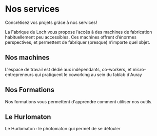 

# Nos services
Concrétisez vos projets grâce à nos services!

La Fabrique du Loch vous propose l’accès à des machines de fabrication habituellement peu accessibles.
Ces machines offrent d’énormes perspectives, et permettent de fabriquer (presque) n’importe quel objet.

## Nos machines
L'espace de travail est dédié aux indépendants, co-workers, et micro-entrepreneurs qui pratiquent le coworking au sein du fablab d'Auray

## Nos Formations
Nos formations vous permettent d'apprendre comment utiliser nos outils.

## Le Hurlomaton
Le Hurlomaton : le photomaton qui permet de se défouler

